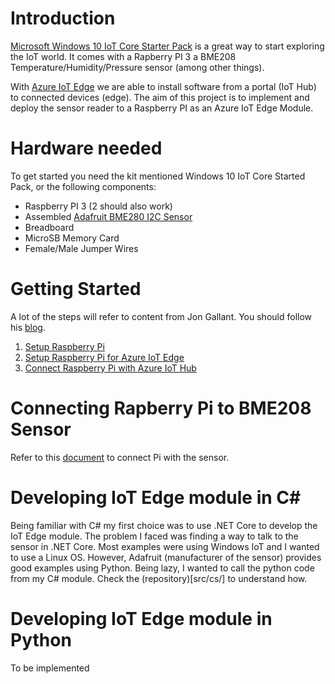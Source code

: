 # Introduction

[Microsoft Windows 10 IoT Core Starter Pack](https://developer.microsoft.com/en-us/windows/iot/Docs/AdafruitMakerKit.htm)  is a great way to start exploring the IoT world. It comes with a Rapberry PI 3 a BME208 Temperature/Humidity/Pressure sensor (among other things).

With [Azure IoT Edge](https://docs.microsoft.com/en-us/azure/iot-edge/) we are able to install software from a portal (IoT Hub) to connected devices (edge). The aim of this project is to implement and deploy the sensor reader to a Raspberry PI as an Azure IoT Edge Module.

# Hardware needed

To get started you need the kit mentioned Windows 10 IoT Core Started Pack, or the following components:

- Raspberry PI 3 (2 should also work)
- Assembled [Adafruit BME280 I2C Sensor](https://www.adafruit.com/product/2652)
- Breadboard
- MicroSB Memory Card
- Female/Male Jumper Wires

# Getting Started

A lot of the steps will refer to content from Jon Gallant. You should follow his [blog](https://blog.jongallant.com/).

1. [Setup Raspberry Pi](https://blog.jongallant.com/2017/11/raspberrypi-setup/)
2. [Setup Raspberry Pi for Azure IoT Edge](https://blog.jongallant.com/2017/11/azure-iot-edge-raspberrypi/)
3. [Connect Raspberry Pi with Azure IoT Hub](https://docs.microsoft.com/en-us/azure/iot-edge/tutorial-simulate-device-Linux)


# Connecting Rapberry Pi to BME208 Sensor
Refer to this [document](https://microsoft.hackster.io/en-US/windows-iot/weather-station-67e40d) to connect Pi with the sensor.

# Developing IoT Edge module in C#

Being familiar with C# my first choice was to use .NET Core to develop the IoT Edge module. The problem I faced was finding a way to talk to the sensor in .NET Core. Most examples were using Windows IoT and I wanted to use a Linux OS. However, Adafruit (manufacturer of the sensor) provides good examples using Python. Being lazy, I wanted to call the python code from my C# module. Check the (repository)[src/cs/] to understand how.

# Developing IoT Edge module in Python
To be implemented